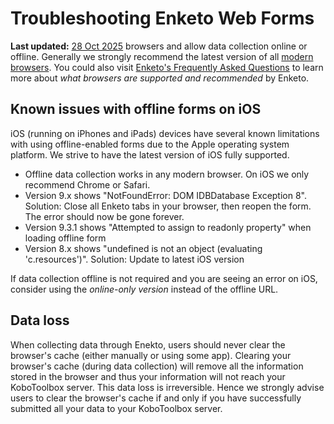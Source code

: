 # Troubleshooting Enketo Web Forms
**Last updated:** <a href="https://github.com/kobotoolbox/docs/blob/050dcc9c8bfb4c528208bbe886979999037f1554/source/troubleshooting_webforms.md" class="reference">28 Oct 2025</a>
browsers and allow data collection online or offline. Generally we strongly
recommend the latest version of all
[modern browsers](https://enke.to/modern-browsers). You could also visit
[Enketo's Frequently Asked Questions](https://enketo.org/faq/#browsers) to learn
more about _what browsers are supported and recommended_ by Enketo.

## Known issues with offline forms on iOS

iOS (running on iPhones and iPads) devices have several known limitations with
using offline-enabled forms due to the Apple operating system platform. We
strive to have the latest version of iOS fully supported.

-   Offline data collection works in any modern browser. On iOS we only
    recommend Chrome or Safari.
-   Version 9.x shows "NotFoundError: DOM IDBDatabase Exception 8". Solution:
    Close all Enketo tabs in your browser, then reopen the form. The error
    should now be gone forever.
-   Version 9.3.1 shows "Attempted to assign to readonly property" when loading
    offline form
-   Version 8.x shows "undefined is not an object (evaluating 'c.resources')".
    Solution: Update to latest iOS version

If data collection offline is not required and you are seeing an error on iOS,
consider using the _online-only version_ instead of the offline URL.

## Data loss

When collecting data through Enekto, users should never clear the browser's
cache (either manually or using some app). Clearing your browser's cache (during
data collection) will remove all the information stored in the browser and thus
your information will not reach your KoboToolbox server. This data loss is
irreversible. Hence we strongly advise users to clear the browser's cache if and
only if you have successfully submitted all your data to your KoboToolbox
server.
